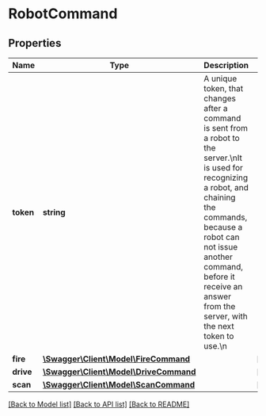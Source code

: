 # RobotCommand

## Properties
Name | Type | Description | Notes
------------ | ------------- | ------------- | -------------
**token** | **string** | A unique token, that changes after a command is sent from a robot to the server.\nIt is used for recognizing a robot, and chaining the commands, because a robot can not issue another command, before it receive an answer from the server, with the next token to use.\n | 
**fire** | [**\Swagger\Client\Model\FireCommand**](FireCommand.md) |  | [optional] 
**drive** | [**\Swagger\Client\Model\DriveCommand**](DriveCommand.md) |  | [optional] 
**scan** | [**\Swagger\Client\Model\ScanCommand**](ScanCommand.md) |  | [optional] 

[[Back to Model list]](../README.md#documentation-for-models) [[Back to API list]](../README.md#documentation-for-api-endpoints) [[Back to README]](../README.md)


